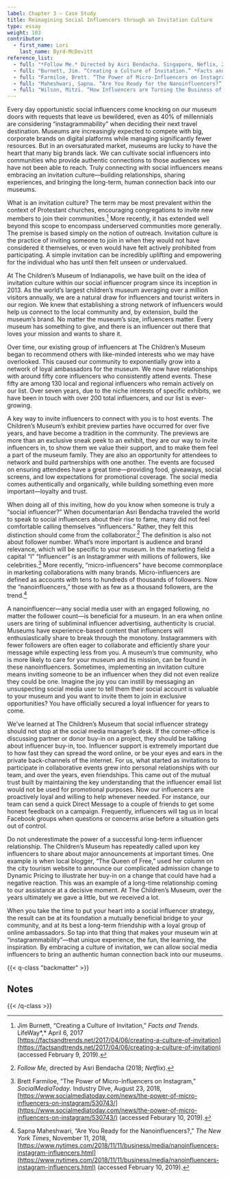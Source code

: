 ```yaml
---
label: Chapter 3 — Case Study
title: Reimagining Social Influencers through an Invitation Culture
type: essay
weight: 103
contributor:
  - first_name: Lori 
    last_name: Byrd-McDevitt
reference_list:
  - full: "*Follow Me.* Directed by Asri Bendacha. Singapore, Neflix, 2018."
  - full: "Burnett, Jim. “Creating a Culture of Invitation.” *Facts and Trends*. LifeWay, April 6, 2017. [https://factsandtrends.net/2017/04/06/creating-a-culture-of-invitation/](https://factsandtrends.net/2017/04/06/creating-a-culture-of-invitation/) (accessed January 18, 2019)."
  - full: "Farmiloe, Brett. “The Power of Micro-Influencers on Instagram.” *SocialMediaToday.* IndustryDive, August 23, 2018, [www.socialmediatoday.com/news/ the-power-of-micro-influencers-on-instagram/530743/](http://www.socialmediatoday.com/news/the-power-of-micro-influencers-on-instagram/530743/) (accessed January 18, 2019)."
  - full: "Maheshwari, Sapna. “Are You Ready for the Nanoinfluencers?” *The New York Times,* November 11, 2018 [www.nytimes.com/2018/11/11/business/media/nanoinfluencers-instagram-influencers.html](http://www.nytimes.com/2018/11/11/business/media/nanoinfluencers-instagram-influencers.html) (accessed January 18, 2019)."
  - full: "Wilson, Mitzi. “How Influencers are Turning the Business of Travel on Its Head.” *Social Pro Daily*. Adweek, May 11, 2018 [www.adweek.com/digital/how-influencers-are-turning-the-business-of-travel-on-its-head](http://www.adweek.com/digital/how-influencers-are-turning-the-business-of-travel-on-its-head) (accessed January 18, 2019)."
---
```


Every day opportunistic social influencers come knocking on our museum doors with requests that leave us bewildered, even as 40% of millennials are considering “instagrammability” when deciding their next travel destination. Museums are increasingly expected to compete with big, corporate brands on digital platforms while managing significantly fewer resources. But in an oversaturated market, museums are lucky to have the heart that many big brands lack. We can cultivate social influencers into communities who provide authentic connections to those audiences we have not been able to reach. Truly connecting with social influencers means embracing an invitation culture—building relationships, sharing experiences, and bringing the long-term, human connection back into our museums.

What is an invitation culture? The term may be most prevalent within the context of Protestant churches, encouraging congregations to invite new members to join their communities.[^1] More recently, it has extended well beyond this scope to encompass underserved communities more generally. The premise is based simply on the notion of outreach. Invitation culture is the practice of inviting someone to join in when they would not have considered it themselves, or even would have felt actively prohibited from participating. A simple invitation can be incredibly uplifting and empowering for the individual who has until then felt unseen or undervalued.

At The Children’s Museum of Indianapolis, we have built on the idea of invitation culture within our social influencer program since its inception in 2013. As the world’s largest children’s museum averaging over a million visitors annually, we are a natural draw for influencers and tourist writers in our region. We knew that establishing a strong network of influencers would help us connect to the local community and, by extension, build the museum’s brand. No matter the museum’s size, influencers matter. Every museum has something to give, and there is an influencer out there that loves your mission and wants to share it.

Over time, our existing group of influencers at The Children’s Museum began to recommend others with like-minded interests who we may have overlooked. This caused our community to exponentially grow into a network of loyal ambassadors for the museum. We now have relationships with around fifty core influencers who consistently attend events. These fifty are among 130 local and regional influencers who remain actively on our list. Over seven years, due to the niche interests of specific exhibits, we have been in touch with over 200 total influencers, and our list is ever-growing.

A key way to invite influencers to connect with you is to host events. The Children’s Museum’s exhibit preview parties have occurred for over five years, and have become a tradition in the community. The previews are more than an exclusive sneak peek to an exhibit, they are our way to invite influencers in, to show them we value their support, and to make them feel a part of the museum family. They are also an opportunity for attendees to network and build partnerships with one another. The events are focused on ensuring attendees have a great time—providing food, giveaways, social screens, and low expectations for promotional coverage. The social media comes authentically and organically, while building something even more important—loyalty and trust.

When doing all of this inviting, how do you know when someone is truly a “social influencer?” When documentarian Asri Bendacha traveled the world to speak to social influencers about their rise to fame, many did not feel comfortable calling themselves “influencers.” Rather, they felt this distinction should come from the collaborator.[^2] The definition is also not about follower number. What’s more important is audience and brand relevance, which will be specific to your museum. In the marketing field a capital “I” “Influencer” is an Instagrammer with millions of followers, like celebrities.[^3] More recently, “micro-influencers” have become commonplace in marketing collaborations with many brands. Micro-influencers are defined as accounts with tens to hundreds of thousands of followers. Now the “nanoinfluencers,” those with as few as a thousand followers, are the trend.[^4]

A nanoinfluencer—any social media user with an engaged following, no matter the follower count—is beneficial for a museum. In an era when online users are tiring of subliminal influencer advertising, authenticity is crucial. Museums have experience-based content that influencers will enthusiastically share to break through the monotony. Instagrammers with fewer followers are often eager to collaborate and efficiently share your message while expecting less from you. A museum’s true community, who is more likely to care for your museum and its mission, can be found in these nanoinfluencers. Sometimes, implementing an invitation culture means inviting someone to be an influencer when they did not even realize they could be one. Imagine the joy you can instill by messaging an unsuspecting social media user to tell them their social account is valuable to your museum and you want to invite them to join in exclusive opportunities? You have officially secured a loyal influencer for years to come.

We’ve learned at The Children’s Museum that social influencer strategy should not stop at the social media manager’s desk. If the corner-office is discussing partner or donor buy-in on a project, they should be talking about influencer buy-in, too. Influencer support is extremely important due to how fast they can spread the word online, or be your eyes and ears in the private back-channels of the internet. For us, what started as invitations to participate in collaborative events grew into personal relationships with our team, and over the years, even friendships. This came out of the mutual trust built by maintaining the key understanding that the influencer email list would not be used for promotional purposes. Now our influencers are proactively loyal and willing to help whenever needed. For instance, our team can send a quick Direct Message to a couple of friends to get some honest feedback on a campaign. Frequently, influencers will tag us in local Facebook groups when questions or concerns arise before a situation gets out of control.

Do not underestimate the power of a successful long-term influencer relationship. The Children’s Museum has repeatedly called upon key influencers to share about major announcements at important times. One example is when local blogger, “The Queen of Free,” used her column on the city tourism website to announce our complicated admission change to Dynamic Pricing to illustrate her buy-in on a change that could have had a negative reaction. This was an example of a long-time relationship coming to our assistance at a decisive moment. At The Children’s Museum, over the years ultimately we gave a little, but we received a lot.

When you take the time to put your heart into a social influencer strategy, the result can be at its foundation a mutually beneficial bridge to your community, and at its best a long-term friendship with a loyal group of online ambassadors. So tap into that thing that makes your museum win at “instagrammability”—that unique experience, the fun, the learning, the inspiration. By embracing a culture of invitation, we can allow social media influencers to bring an authentic human connection back into our museums.

{{< q-class "backmatter" >}}
## Notes
{{< /q-class >}}

[^1]: Jim Burnett, “Creating a Culture of Invitation,” *Facts and Trends*. LifeWay*,* April 6, 2017 [https://factsandtrends.net/2017/04/06/creating-a-culture-of-invitation](https://factsandtrends.net/2017/04/06/creating-a-culture-of-invitation) (accessed February 9, 2019).

[^2]: *Follow Me,* directed by Asri Bendacha (2018; *Netflix*).

[^3]: Brett Farmiloe, “The Power of Micro-Influencers on Instagram,” *SocialMediaToday*. Industry DIve, August 23, 2018, [https://www.socialmediatoday.com/news/the-power-of-micro-influencers-on-instagram/530743/](https://www.socialmediatoday.com/news/the-power-of-micro-influencers-on-instagram/530743/) (accessed Feburary 10, 2019).

[^4]: Sapna Maheshwari, “Are You Ready for the Nanoinfluencers?,” *The New York Times*, November 11, 2018, [https://www.nytimes.com/2018/11/11/business/media/nanoinfluencers-instagram-influencers.html](https://www.nytimes.com/2018/11/11/business/media/nanoinfluencers-instagram-influencers.html) (accessed February 10, 2019).
